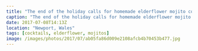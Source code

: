 ```yaml
---
title: "The end of the holiday calls for homemade elderflower mojito cocktails with my girl @joysaunders1903 !    #"
caption: "The end of the holiday calls for homemade elderflower mojito cocktails with my girl @joysaunders1903 !    #"
date: 2017-07-08T14:13Z
location: "Newport, Wales"
tags: [cocktails, elderflower, mojitos]
image: /images/photos/2017/07/ab05fa86d009e2108afcb4b70453b477.jpg
---
```

